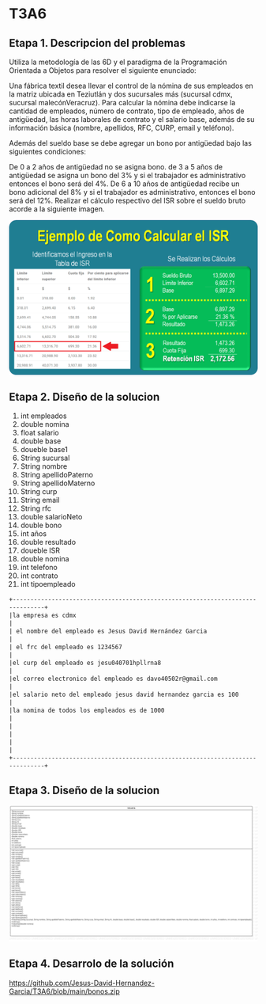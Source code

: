 # T3A6
## Etapa 1. Descripcion del problemas

Utiliza la metodología de las 6D y el paradigma de la Programación Orientada a Objetos para resolver el siguiente enunciado:

Una fábrica textil desea llevar el control de la nómina de sus empleados en la matriz ubicada en Teziutlán y dos sucursales más (sucursal cdmx, sucursal malecónVeracruz). Para calcular la nómina debe indicarse la cantidad de empleados, número de contrato, tipo de empleado, años de antigüedad, las horas laborales de contrato y el salario base, además de su información básica (nombre, apellidos, RFC, CURP, email y teléfono).

Además del sueldo base se debe agregar un bono por antigüedad bajo las siguientes condiciones:

De 0 a 2 años de antigüedad no se asigna bono.
de 3 a 5 años de antigüedad se asigna un bono del 3% y si el trabajador es administrativo entonces el bono será del 4%.
De 6 a 10 años de antigüedad recibe un bono adicional del 8% y si el trabajador es administrativo, entonces el bono será del 12%.
Realizar el cálculo respectivo del ISR sobre el sueldo bruto acorde a la siguiente imagen.

![](https://github.com/Jesus-David-Hernandez-Garcia/T3A6/blob/main/Ejemplo-de-Como-Calcular-el-ISR.png)

## Etapa 2. Diseño de la solucion

 1. int empleados
 2. double nomina
 3. float  salario
 4. double base
 5. doueble base1
 5. String  sucursal
 6. String nombre
 7. String apellidoPaterno 
 8. String apellidoMaterno
 9. String curp
10. String email
11. String rfc
12. double salarioNeto
13. double  bono
14. int años
15. double resultado 
16. doueble ISR 
17. double nomina
18. int telefono
19. int contrato
20. int tipoempleado
 ~~~
+-------------------------------------------------------------------------------+
|la empresa es cdmx                                                             |
| el nombre del empleado es Jesus David Hernández Garcia                        |
| el frc del empleado es 1234567                                                |
|el curp del empleado es jesu040701hpllrna8                                     |
|el correo electronico del empleado es davo40502r@gmail.com                     |
|el salario neto del empleado jesus david hernandez garcia es 100               |
|la nomina de todos los empleados es de 1000                                    |
|                                                                               |
|                                                                               |
+-------------------------------------------------------------------------------+
 ~~~
## Etapa 3. Diseño de la solucion

![](https://github.com/Jesus-David-Hernandez-Garcia/T3A6/blob/main/T3A6.png)

## Etapa 4. Desarrolo de la solución

https://github.com/Jesus-David-Hernandez-Garcia/T3A6/blob/main/bonos.zip
